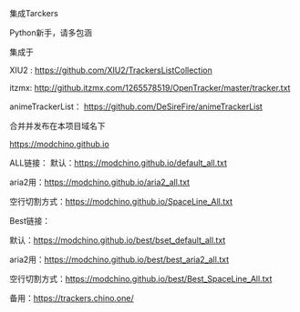 集成Tarckers

Python新手，请多包涵

集成于

XIU2 : https://github.com/XIU2/TrackersListCollection

itzmx: http://github.itzmx.com/1265578519/OpenTracker/master/tracker.txt

animeTrackerList： https://github.com/DeSireFire/animeTrackerList

合并并发布在本项目域名下

https://modchino.github.io

ALL链接：
默认：https://modchino.github.io/default_all.txt

aria2用：https://modchino.github.io/aria2_all.txt

空行切割方式：https://modchino.github.io/SpaceLine_All.txt

Best链接：

默认：https://modchino.github.io/best/bset_default_all.txt

aria2用：https://modchino.github.io/best/best_aria2_all.txt

空行切割方式：https://modchino.github.io/best/Best_SpaceLine_All.txt


备用：https://trackers.chino.one/
